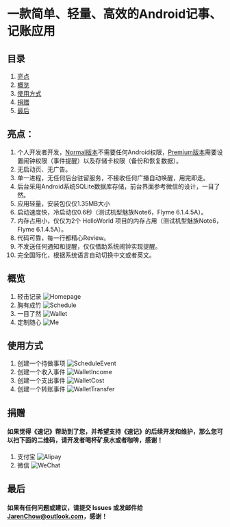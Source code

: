 # 一款简单、轻量、高效的Android记事、记账应用

## 目录
1. [亮点](#亮点)
2. [概览](#概览)
3. [使用方式](#使用方式)
4. [捐赠](#捐赠)
5. [最后](#最后)

## 亮点：
1. 个人开发者开发，[Normal版本](./apk/QuickNotesNormal.apk)不需要任何Android权限，[Premium版本](./apk/QuickNotesPremium.apk)需要设置闹钟权限（事件提醒）以及存储卡权限（备份和恢复数据）。
2. 无启动页、无广告。
3. 单一进程，无任何后台驻留服务，不接收任何广播自动唤醒，用完即走。
4. 后台采用Android系统SQLite数据库存储，前台界面参考微信的设计，一目了然。
5. 应用轻量，安装包仅仅1.35MB大小
6. 启动速度快，冷启动仅0.6秒（测试机型魅族Note6，Flyme 6.1.4.5A）。
7. 内存占用小，仅仅为2个 HelloWorld 项目的内存占用（测试机型魅族Note6，Flyme 6.1.4.5A）。
8. 代码可靠，每一行都精心Review。
9. 不发送任何通知和提醒，仅仅借助系统闹钟实现提醒。
10. 完全国际化，根据系统语言自动切换中文或者英文。

## 概览
1. 轻击记录 
![Homepage](./png/homepage.png "Homepage")
2. 胸有成竹 
![Schedule](./png/schedule.png "Schedule")
3. 一目了然 
![Wallet](./png/wallet.png "Wallet")
4. 定制随心 
![Me](./png/me.png "Me")

## 使用方式
1. 创建一个待做事项 
![ScheduleEvent](./gif/ScheduleEvent.gif "ScheduleEvent")
2. 创建一个收入事件 
![WalletIncome](./gif/WalletIncome.gif "WalletIncome")
3. 创建一个支出事件 
![WalletCost](./gif/WalletCost.gif "WalletCost")
4. 创建一个转账事件 
![WalletTransfer](./gif/WalletTransfer.gif "WalletTransfer")

## 捐赠
#### 如果觉得《速记》帮助到了您，并希望支持《速记》的后续开发和维护，那么您可以扫下面的二维码，请开发者喝杯矿泉水或者咖啡，感谢！
1. 支付宝 
![Alipay](./png/alipay.png "Alipay")
2. 微信 
![WeChat](./png/wechat.png "WeChat")

## 最后
#### 如果有任何问题或建议，请提交 Issues 或发邮件给 JarenChow@outlook.com，感谢！
